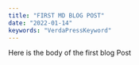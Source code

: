 ```yaml
---
title: "FIRST MD BLOG POST"
date: "2022-01-14"
keywords: "VerdaPressKeyword"
---
```


Here is the body of the first blog Post